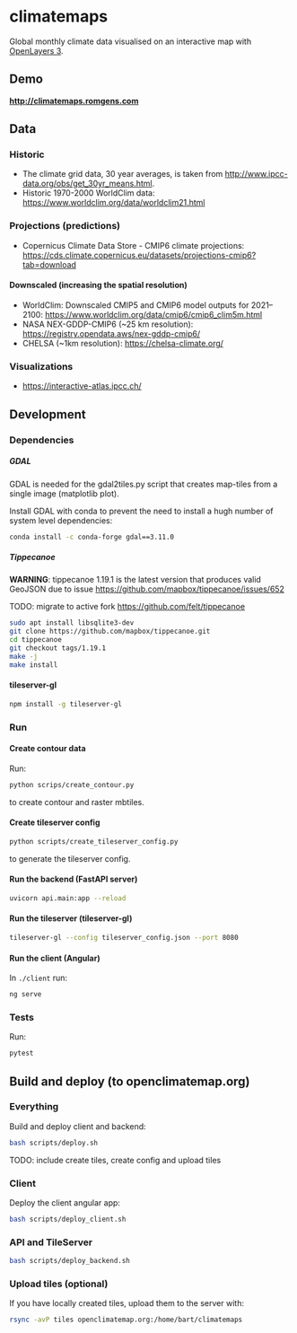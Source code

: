 # climatemaps
Global monthly climate data visualised on an interactive map with [OpenLayers 3](https://github.com/openlayers/ol3).

## Demo
**http://climatemaps.romgens.com**

## Data

### Historic
- The climate grid data, 30 year averages, is taken from http://www.ipcc-data.org/obs/get_30yr_means.html.
- Historic 1970-2000 WorldClim data: https://www.worldclim.org/data/worldclim21.html

### Projections (predictions)
- Copernicus Climate Data Store - CMIP6 climate projections:
https://cds.climate.copernicus.eu/datasets/projections-cmip6?tab=download

#### Downscaled (increasing the spatial resolution)
- WorldClim: Downscaled CMIP5 and CMIP6 model outputs for 2021–2100: https://www.worldclim.org/data/cmip6/cmip6_clim5m.html
- NASA NEX-GDDP-CMIP6  (~25 km resolution): https://registry.opendata.aws/nex-gddp-cmip6/
- CHELSA (~1km resolution): https://chelsa-climate.org/

### Visualizations
- https://interactive-atlas.ipcc.ch/

## Development

### Dependencies

##### GDAL
GDAL is needed for the gdal2tiles.py script that creates map-tiles from a single image (matplotlib plot).

Install GDAL with conda to prevent the need to install a hugh number of system level dependencies:
```bash
conda install -c conda-forge gdal==3.11.0
```

##### Tippecanoe
**WARNING**: tippecanoe 1.19.1 is the latest version that produces valid GeoJSON due to issue https://github.com/mapbox/tippecanoe/issues/652

TODO: migrate to active fork https://github.com/felt/tippecanoe

```bash
sudo apt install libsqlite3-dev
git clone https://github.com/mapbox/tippecanoe.git
cd tippecanoe
git checkout tags/1.19.1
make -j
make install
```

#### tileserver-gl
```bash
npm install -g tileserver-gl
```

### Run

#### Create contour data
Run:
```bash
python scrips/create_contour.py
```
to create contour and raster mbtiles.

#### Create tileserver config
```bash
python scripts/create_tileserver_config.py
```
to generate the tileserver config.

#### Run the backend (FastAPI server)
```bash
uvicorn api.main:app --reload
```

#### Run the tileserver (tileserver-gl)
```bash
tileserver-gl --config tileserver_config.json --port 8080
```

#### Run the client (Angular)
In `./client` run:
```bash
ng serve
```

### Tests
Run:
```bash
pytest
```

## Build and deploy (to openclimatemap.org)

### Everything
Build and deploy client and backend:
```bash
bash scripts/deploy.sh
```

TODO: include create tiles, create config and upload tiles

### Client
Deploy the client angular app:
```bash
bash scripts/deploy_client.sh
```

### API and TileServer
```bash
bash scripts/deploy_backend.sh
```

### Upload tiles (optional)
If you have locally created tiles, upload them to the server with:
```bash
rsync -avP tiles openclimatemap.org:/home/bart/climatemaps
```
